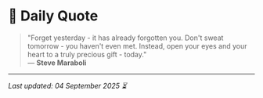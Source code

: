 # 📜 Daily Quote

> "Forget yesterday - it has already forgotten you. Don't sweat tomorrow - you haven't even met. Instead, open your eyes and your heart to a truly precious gift - today."  
> — **Steve Maraboli**

---

_Last updated: 04 September 2025 ⏳_
